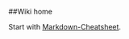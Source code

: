 
##Wiki home

Start with [Markdown-Cheatsheet](https://github.com/adam-p/markdown-here/wiki/Markdown-Cheatsheet).

